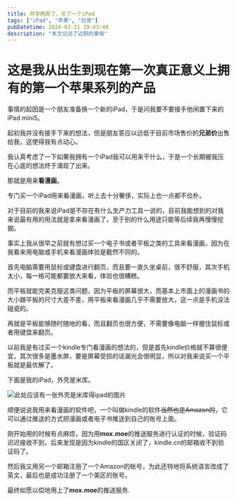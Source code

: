 ```yaml
---
title: 开学两周了，买了一个iPad
tags: ["iPad", "苹果", "日常"]
pubDatetime: 2024-03-21 19:43:40
description: "本文记述了近期的事情"
---
```


# 这是我从出生到现在第一次真正意义上拥有的第一个苹果系列的产品

事情的起因是一个朋友准备换一个新的iPad，于是问我要不要接手他闲置下来的iPad mini5。

起初我并没有接手下来的想法，但是朋友答应以远低于目前市场售价的**兄弟价**出售给我，这使得我有点动心。

我认真考虑了一下如果我拥有一个iPad我可以用来干什么，于是一个长期被我压在心底的想法终于涌现了出来。

那就是用来**看漫画**。

专门买一个iPad用来看漫画，听上去十分奢侈，实际上也一点都不俭朴。

对于目前的我来说iPad是不存在有什么生产力工具一说的，目前我能想到的对我来说最有用的用法就是拿来看漫画了，至于别的什么用途只能等后续我再慢慢挖掘。

事实上我从很早之前就有想过买一个电子书或者平板之类的工具来看漫画，因为在我看来用电脑或手机来看漫画体验是截然不同的。

首先电脑需要用鼠标或键盘进行翻页，而且要一直久坐桌前，很不舒服，其次手机太小，每一格可能都要放大来看，体验也很糟糕。

而平板就能完美克服这类问题，因为平板的屏幕很大，而基本上市面上的漫画书的大小跟平板的尺寸大差不差，用平板来看漫画几乎不需要放大，这一点是手机没法碰瓷的。

再就是平板能够随时随地的看，而且翻页也很方便，不需要像电脑一样握住鼠标或者用键盘来翻页。

以前我是有过买一个kindle专门看漫画的想法的，但是首先kindle价格就不算很便宜，其次很多是墨水屏，要是屏幕受损的话漏光会很明显，所以对我来说买一个平板就是最优解了。

下面是我的iPad，外壳是米库。

![此处应该有一张外壳是米库得ipad的图片](/images/40.png)

顺便说说我用来看漫画的软件吧，一个叫做kindle的软件~~当然也是Amazon的~~，它可以通过推送的方式把漫画或者电子书推送到自己的账号上面。

刚开始用的时候有点麻烦，因为用**mox.moe**的推送服务进行认证的时候，验证码迟迟接收不到，后来发现是因为kindle的国区关闭了，kindle.cn的邮箱收不到验证码了。

然后我又用另一个邮箱注册了一个Amazon的帐号，为此还特地将系统语言改成了英文，最后也是成功注册了一个美区的账号。

最终如愿以偿地用上了**mox.moe**的推送服务.


